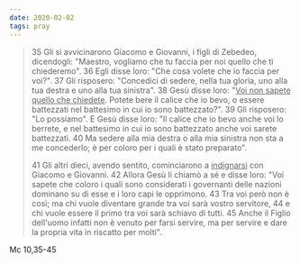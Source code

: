 ```yaml
---
date: 2020-02-02
tags: pray
---
```

> 35 Gli si avvicinarono Giacomo e Giovanni, i figli di Zebedeo, dicendogli: "Maestro, vogliamo che tu faccia per noi quello che ti chiederemo". 36 Egli disse loro: "Che cosa volete che io faccia per voi?". 37 Gli risposero: "Concedici di sedere, nella tua gloria, uno alla tua destra e uno alla tua sinistra". 38 Gesù disse loro: "<u>Voi non sapete quello che chiedete</u>. Potete bere il calice che io bevo, o essere battezzati nel battesimo in cui io sono battezzato?". 39 Gli risposero: "Lo possiamo". E Gesù disse loro: "Il calice che io bevo anche voi lo berrete, e nel battesimo in cui io sono battezzato anche voi sarete battezzati. 40 Ma sedere alla mia destra o alla mia sinistra non sta a me concederlo; è per coloro per i quali è stato preparato".
> 
> 41 Gli altri dieci, avendo sentito, cominciarono a <u>indignarsi</u> con Giacomo e Giovanni. 42 Allora Gesù li chiamò a sé e disse loro: "Voi sapete che coloro i quali sono considerati i governanti delle nazioni dominano su di esse e i loro capi le opprimono. 43 Tra voi però non è così; ma chi vuole diventare grande tra voi sarà vostro servitore, 44 e chi vuole essere il primo tra voi sarà schiavo di tutti. 45 Anche il Figlio dell'uomo infatti non è venuto per farsi servire, ma per servire e dare la propria vita in riscatto per molti".

<p class="cite">Mc 10,35-45</p>
